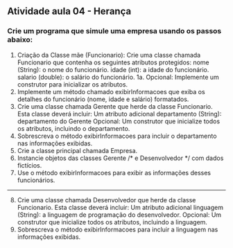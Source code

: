 ## Atividade aula 04 - Herança
### Crie um programa que simule uma empresa usando os passos abaixo:
1. Criação da Classe mãe (Funcionario):
Crie uma classe chamada Funcionario que contenha os seguintes atributos protegidos:
nome (String): o nome do funcionário.
idade (int): a idade do funcionário.
salario (double): o salário do funcionário.
1a. Opcional: Implemente um construtor para inicializar os atributos.
2. Implemente um método chamado exibirInformacoes que exiba os detalhes do funcionário (nome, idade e salário) formatados.
3. Crie uma classe chamada Gerente que herde da classe Funcionario. Esta classe deverá incluir:
Um atributo adicional departamento (String): departamento do Gerente
Opcional: Um construtor que inicialize todos os atributos, incluindo o departamento.
4. Sobrescreva o método exibirInformacoes para incluir o departamento nas informações exibidas.
5. Crie a classe principal chamada Empresa.
6. Instancie objetos das classes Gerente /* e Desenvolvedor */ com dados fictícios.
7. Use o método exibirInformacoes para exibir as informações desses funcionários.

---
8. Crie uma classe chamada Desenvolvedor que herde da classe Funcionario. Esta classe deverá incluir:
Um atributo adicional linguagem (String): a linguagem de programação do desenvolvedor.
Opcional: Um construtor que inicialize todos os atributos, incluindo a linguagem.
9. Sobrescreva o método exibirInformacoes para incluir a linguagem nas informações exibidas.


